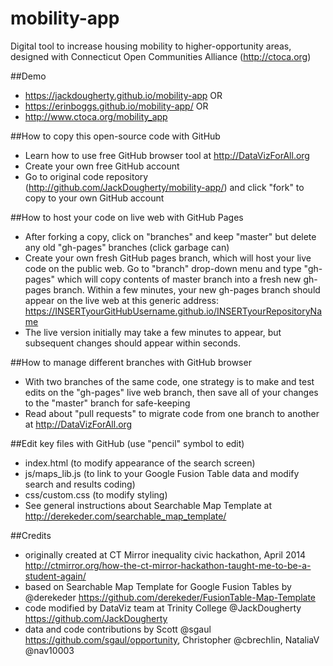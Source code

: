 mobility-app
============
Digital tool to increase housing mobility to higher-opportunity areas, designed with Connecticut Open Communities Alliance (http://ctoca.org)

##Demo
- https://jackdougherty.github.io/mobility-app OR
- https://erinboggs.github.io/mobility-app/ OR
- http://www.ctoca.org/mobility_app


##How to copy this open-source code with GitHub
- Learn how to use free GitHub browser tool at http://DataVizForAll.org
- Create your own free GitHub account
- Go to original code repository (http://github.com/JackDougherty/mobility-app/) and click "fork" to copy to your own GitHub account

##How to host your code on live web with GitHub Pages
- After forking a copy, click on "branches" and keep "master" but delete any old "gh-pages" branches (click garbage can)
- Create your own fresh GitHub pages branch, which will host your live code on the public web. Go to "branch" drop-down menu and type "gh-pages" which will copy contents of master branch into a fresh new gh-pages branch. Within a few minutes, your new gh-pages branch should appear on the live web at this generic address: https://INSERTyourGitHubUsername.github.io/INSERTyourRepositoryName
- The live version initially may take a few minutes to appear, but subsequent changes should appear within seconds.

##How to manage different branches with GitHub browser
- With two branches of the same code, one strategy is to make and test edits on the "gh-pages" live web branch, then save all of your changes to the "master" branch for safe-keeping
- Read about "pull requests" to migrate code from one branch to another at http://DataVizForAll.org

##Edit key files with GitHub (use "pencil" symbol to edit)
- index.html (to modify appearance of the search screen)
- js/maps_lib.js (to link to your Google Fusion Table data and modify search and results coding)
- css/custom.css (to modify styling)
- See general instructions about Searchable Map Template at http://derekeder.com/searchable_map_template/

##Credits
- originally created at CT Mirror inequality civic hackathon, April 2014 http://ctmirror.org/how-the-ct-mirror-hackathon-taught-me-to-be-a-student-again/
- based on Searchable Map Template for Google Fusion Tables by @derekeder https://github.com/derekeder/FusionTable-Map-Template
- code modified by DataViz team at Trinity College @JackDougherty https://github.com/JackDougherty
- data and code contributions by Scott @sgaul https://github.com/sgaul/opportunity, Christopher @cbrechlin, NataliaV @nav10003
